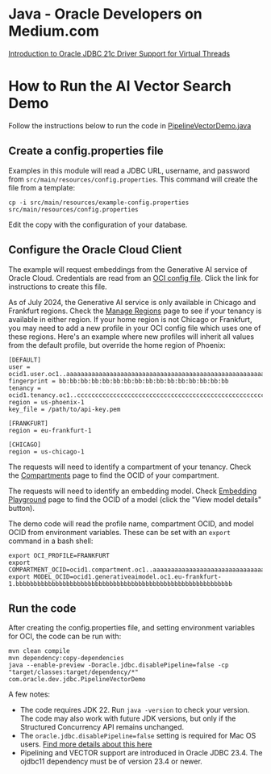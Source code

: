 # Java - Oracle Developers on Medium.com
[Introduction to Oracle JDBC 21c Driver Support for Virtual Threads](https://juarezjunior.medium.com/introduction-to-oracle-jdbc-21c-driver-support-for-virtual-threads-189b918c56f4) 


# How to Run the AI Vector Search Demo
Follow the instructions below to run the code in 
[PipelineVectorDemo.java](src/main/java/com/oracle/dev/jdbc/PipelineVectorDemo.java)

## Create a config.properties file
Examples in this module will read a JDBC URL, username, and password from
`src/main/resources/config.properties`. This command will create the file from a
template:
```shell
cp -i src/main/resources/example-config.properties src/main/resources/config.properties
```
Edit the copy with the configuration of your database.

## Configure the Oracle Cloud Client
The example will request embeddings from the Generative AI service of Oracle
Cloud. Credentials are read from an 
[OCI config file](https://docs.oracle.com/en-us/iaas/Content/API/Concepts/devguidesetupprereq.htm).
Click the link for instructions to create this file.

As of July 2024, the Generative AI service is only available in Chicago and
Frankfurt regions. Check the [Manage Regions](https://cloud.oracle.com/regions) 
page to see if your tenancy is available in either region. If your home region
is not Chicago or Frankfurt, you may need  to add a new profile in your OCI 
config file which uses one of these regions. Here's an example where new 
profiles will inherit all values from the default profile, but override the home
region of Phoenix:
```
[DEFAULT]
user = ocid1.user.oc1..aaaaaaaaaaaaaaaaaaaaaaaaaaaaaaaaaaaaaaaaaaaaaaaaaaaaaaaaaaaa
fingerprint = bb:bb:bb:bb:bb:bb:bb:bb:bb:bb:bb:bb:bb:bb:bb:bb
tenancy = ocid1.tenancy.oc1..cccccccccccccccccccccccccccccccccccccccccccccccccccccccccccc
region = us-phoenix-1
key_file = /path/to/api-key.pem

[FRANKFURT]
region = eu-frankfurt-1

[CHICAGO]
region = us-chicago-1

```

The requests will need to identify a compartment of your tenancy. Check the 
[Compartments](https://cloud.oracle.com/identity/compartments) page to find the
OCID of your compartment.

The requests will need to identify an embedding model. Check 
[Embedding Playground](https://cloud.oracle.com/ai-service/generative-ai/playground/embed)
page to find the OCID of a model (click the "View model details" button).

The demo code will read the profile name, compartment OCID, and model OCID from
environment variables. These can be set with an `export` command in a bash 
shell:
```shell
export OCI_PROFILE=FRANKFURT
export COMPARTMENT_OCID=ocid1.compartment.oc1..aaaaaaaaaaaaaaaaaaaaaaaaaaaaaaaaaaaaaaaaaaaaaaaaaaaaaaaaaaaa
export MODEL_OCID=ocid1.generativeaimodel.oc1.eu-frankfurt-1.bbbbbbbbbbbbbbbbbbbbbbbbbbbbbbbbbbbbbbbbbbbbbbbbbbbbbbbbbbbb
```

## Run the code
After creating the config.properties file, and setting environment variables for
OCI, the code can be run with:
```shell
mvn clean compile
mvn dependency:copy-dependencies
java --enable-preview -Doracle.jdbc.disablePipeline=false -cp "target/classes:target/dependency/*" com.oracle.dev.jdbc.PipelineVectorDemo
```
A few notes:
- The code requires JDK 22. Run `java -version` to check your version. The code may also work with future JDK versions, but only if the Structured Concurrency API remains unchanged.
- The `oracle.jdbc.disablePipeline=false` setting is required for Mac OS users. [Find more details about this here](https://github.com/oracle/oracle-r2dbc?tab=readme-ov-file#out-of-band-breaks)
- Pipelining and VECTOR support are introduced in Oracle JDBC 23.4. The ojdbc11 dependency must be of version 23.4 or newer.
